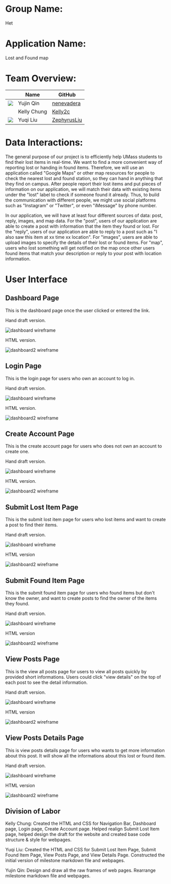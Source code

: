 # Group Name: 
Het

# Application Name:
Lost and Found map


# Team Overview: 
| | Name | GitHub |
| ------------- |------------- | ------------- |
| ![](https://avatars.githubusercontent.com/u/71847172?s=48&v=4) | Yujin Qin | [nenevadera](https://github.com/nenevadera) |
| ![]() | Kelly Chung | [Kelly2c](https://github.com/Kelly2c) |
| ![](https://avatars.githubusercontent.com/u/58710754?s=40&v=4) | Yuqi Liu| [ZephyrusLiu](https://github.com/ZephyrusLiu) |


# Data Interactions: 
The general purpose of our project is to efficiently help UMass students to find their lost items in real-time. We want to find a more convenient way of reporting lost or handing in found items. Therefore, we will use an application called "Google Maps" or other map resources for people to check the nearest lost and found station, so they can hand in anything that they find on campus. After people report their lost items and put pieces of information on our application, we will match their data with existing items under the "lost" label to check if someone found it already. Thus, to build the communication with different people, we might use social platforms such as "Instagram" or "Twitter", or even "iMessage" by phone number. 

In our application, we will have at least four different sources of data: post, reply, images, and map data. For the "post", users of our application are able to create a post with information that the item they found or lost. For the "reply", users of our application are able to reply to a post such as "I also saw this item at xx time xx location". For "images", users are able to upload images to specify the details of their lost or found items. For "map", users who lost something will get notified on the map once other users found items that match your description or reply to your post with location information.

# User Interface
## Dashboard Page
This is the dashboard page once the user clicked or entered the link.

Hand draft version.

![dashboard wireframe](../imgs/dashboard.jpeg)

HTML version.

![dashboard2 wireframe](../imgs/dahsboard_html_ver.png)

## Login Page
This is the login page for users who own an account to log in.

Hand draft version.

![dashboard wireframe](../imgs/login.jpeg)

HTML version.

![dashboard2 wireframe](../imgs/login_html_ver.png)

## Create Account Page
This is the create account page for users who does not own an account to create one.

Hand draft version.

![dashboard wireframe](../imgs/ca.jpeg)

HTML version.

![dashboard2 wireframe](../imgs/ca_html_ver.png)

## Submit Lost Item Page
This is the submit lost item page for users who lost items and want to create a post to find their items.

Hand draft version.

![dashboard wireframe](../imgs/submit_lost_item_page.png)

HTML version

![dashboard2 wireframe](../imgs/submit_lost_item_html_ver.png)

## Submit Found Item Page
This is the submit found item page for users who found items but don't know the owner, and want to create posts to find the owner of the items they found.

Hand draft version.

![dashboard wireframe](../imgs/submit_found_item_page.png)

HTML version

![dashboard2 wireframe](../imgs/submit_found_item_html_ver.png)



## View Posts Page
This is the view all posts page for users to view all posts quickly by provided short informations. Users could click "view details" on the top of each post to see the detail information.

Hand draft version.

![dashboard wireframe](../imgs/view_posts.png)

HTML version

![dashboard2 wireframe](../imgs/view_posts_html_ver.png)



## View Posts Details Page
This is view posts details page for users who wants to get more information about this post. It will show all the informations about this lost or found item.

Hand draft version.

![dashboard wireframe](../imgs/view_posts_details.png)

HTML version

![dashboard2 wireframe](../imgs/view_details_html_ver.png)



## Division of Labor
Kelly Chung: Created the HTML and CSS for Navigation Bar, Dashboard page, Login page, Create Account page.  Helped realign Submit Lost Item page, helped design the draft for the website and created base code structure & style for webpages.

Yuqi Liu: Created the HTML and CSS for Submit Lost Item Page, Submit Found Item Page, View Posts Page, and View Details Page. Constructed the initial version of milestone markdown file and webpages.

Yujin Qin: Design and draw all the raw frames of web pages. Rearrange milestone markdown file and webpages.
